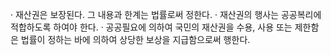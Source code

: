 · 재산권은 보장된다. 그 내용과 한계는 법률로써 정한다.
· 재산권의 행사는 공공복리에 적합하도록 하여야 한다.
· 공공필요에 의하여 국민의 재산권을 수용, 사용 또는 제한함은 법률이 정하는 바에 의하여 상당한 보상을 지급함으로써 행한다.
